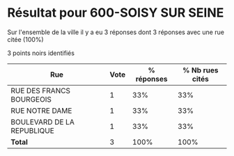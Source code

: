 # Résultat pour 600-SOISY SUR SEINE

Sur l'ensemble de la ville il y a eu 3 réponses dont 3 réponses avec une rue citée (100%)

3 points noirs identifiés

| Rue | Vote | % réponses | % Nb rues cités|
|-----|------|------------|----------------|
| RUE DES FRANCS BOURGEOIS | 1 | 33% | 33%|
| RUE NOTRE DAME | 1 | 33% | 33%|
| BOULEVARD DE LA REPUBLIQUE | 1 | 33% | 33%|
| **Total** | 3 | 100% | 100%|
